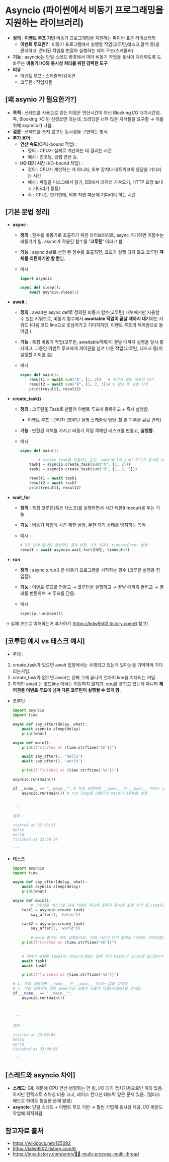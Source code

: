 # Asyncio (파이썬에서 비동기 프로그래밍을 지원하는 라이브러리)

- **정의** : **이벤트 루프 기반** 비동기 프로그래밍을 지원하는 파이썬 표준 라이브러리
    - **이벤트 루프란?** : 비동기 프로그램에서 실행할 작업(코루틴,태스크,콜백 등)을 관리하고, 준비된 작업을 번갈아 실행하는 제어 구조(스케줄러)
- **기능** : asyncio는 단일 스레드 환경에서 여러 비동기 작업을 동시에 처리하도록 도와주는 **비동기 I/O와 동시성 처리를 위한 강력한 도구**
- **비유** : 
    - 이벤트 루프 : 스케쥴러/감독관
    - 코루틴 : 작업자들

## [왜 asynio 가 필요한가?]

- **목적** : 쓰레드를 사용으로 얻는 이점은 연산시간이 아닌 Blocking I/O 대기시간임. 즉, Blocking I/O 만 신경쓰면 되는데, 쓰레딩은 너무 많은 지식들을 요구함 → 이를 위해 asyncio가 나옴.
- **결론** : 쓰레드를 쓰지 않고도 동시성을 구현하는 방식
- **추가 용어** :
    - **연산 속도**(CPU-bound 작업) :
        - 정의 : CPU가 실제로 계산하는 데 걸리는 시간
        - 예시 : 인코딩, 곱셈 연산 등.
    - **I/O 대기 시간** (I/O-bound 작업) :
        - 정의 : CPU가 계산하는 게 아니라, 외부 장치나 네트워크의 응답을 기다리는 시간
        - 예시 : 파일을 디스크에서 읽기, DB에서 데이터 가져오기, HTTP 요청 보내고 기다리기 등등)
        - 즉 : CPU는 한가한데, 외부 자원 때문에 기다려야 하는 시간

## [기본 문법 정리]

- **async**  :
    - **정의** : 함수를 비동기로 호출하기 위한 라이브러리로, async 추가하면 이함수는 비동기가 됨. async가 적용된 함수를 **'코루틴'** 이라고 함.
    - **기능** : async def로 선언 된 함수를 호출하면, 코드가 실행 되지 않고 코루틴 **객체를 리턴하기만 할 뿐**임.
    - 예시
        
        ```python
        import asyncio
        
        async def sleep():
            await asyncio.sleep(1)
        ```
        

- **await** :
    - **정의** : await는 async def로 정의된 비동기 함수(코루틴) 내부에서만 사용할 수 있는 키워드로, 비동기 함수에서 **awaitable 작업이 끝날 때까지 대기**하는 키워드 
    (다음 코드 line으로 못넘어가고 기다히지만, 이벤트 루프의 제어권으로 들어감.)
    - **기능** : 특정 비동기 작업(코루틴, awaitable객체)이 끝날 때까지 실행을 일시 중지하고, 그동안 이벤트 루프에게 제어권을 넘겨 다른 작업(코루틴, 태스크 등)이 실행할 기회를 줌)
    - 예시
        
        ```python
        async def main():
            result1 = await sum("A", [1, 2])   # 여기서 끝날 때까지 대기
            result2 = await sum("B", [1, 2, 3])# A 끝난 후 실행 시작
            print(result1, result2)
        ```
        

- **create_task()**
    - **정의** : 코루틴을 Task로 만들어 이벤트 루프에 등록하고 + 즉시 실행함.
        - 이벤트 루프 :  관리자 (코루틴 실행 스케줄링 담당-할 일 목록을 큐로 관리)
    - **기능** : 반환된 객체를 가지고 비동기 작업 객체인 태스크를 만들고, **실행함.**
    - 예시
        
        ```python
        async def main():
        
        		# create_task를 호출하는 순간, sum("A")와 sum("B")가 동시에 이벤트 루프에 등록돼서 실행 시작됨.
            task1 = asyncio.create_task(sum("A", [1, 2]))
            task2 = asyncio.create_task(sum("B", [1, 2, 3]))
        
            result1 = await task1
            result2 = await task2
            print(result1, result2)
        
        ```
        

- **wait_for**
    - **정의** : 특정 코루틴(혹은 태스크)를 실행하면서 시간 제한(timeout)을 두는 기능
    - **기능** : 비동기 작업에 시간 제한 설정, 무한 대기 상태를 방지하는 목적
    - 예시 :
        
        ```python
        # 3초 안에 끝나면 정상적인 결과 반환, 3초 초과시 timeoutError 발생
        result = await asyncio.wait_for(코루틴, timeout=3)
        ```
        
- **run**
    - **정의** : asyncio.run() 은 비동기 프로그램을 시작하는 함수 (코루틴 실행용 진입점).
    - **기능** : 이벤트 루프를 만들고 → 코루틴을 실행하고 → 끝날 때까지 돌리고 → 결과를 반환하며 → 루프를 닫음.
    - 예시
        
        ```python
        asyncio.run(main())
        ```
        

→ 실제 코드로 이해하는거 추가하기 (https://kdw9502.tistory.com/6 참고)

## [코루틴 예시 vs 태스크 예시]

- 주의 : 
1. create_task가 있으면 await 입장에서는 수행되고 있는게 있다는걸 기억하며 기다리는거임.
2. create_task가 없으면 awiat는 진짜 그게 끝나기 전까지 line을 기다리는 거임.
3. 하지만 await 는 코드line 에서는 이동하지 않지만, cpu를 붙잡고 있는게 아니라 **제어권을 이벤트 루프에 넘겨 다른 코루틴이 실행될 수 있게 함.**

- 코루틴
    
    ```python
    import asyncio
    import time
    
    async def say_after(delay, what):
        await asyncio.sleep(delay)
        print(what)
    
    async def main():
        print(f"started at {time.strftime('%X')}")
    
        await say_after(1, 'hello')
        await say_after(2, 'world')
    
        print(f"finished at {time.strftime('%X')}")
    
    asyncio.run(main())
    
    if __name__ == "__main__": # 직접 실행하면 __name__ 은 __main__ 이라는 값을 갖게됨
        asyncio.run(main()) # run loop를 만들어서 main()코루틴을 실행
    
        
    '''
    
    결과 :
    
    started at 22:59:51
    hello
    world
    finished at 22:59:54
    
    '''  
    ```
    

- 태스크
    
    ```python
    import asyncio
    import time
    
    async def say_after(delay, what):
        await asyncio.sleep(delay)
        print(what)
    
    async def main():
    		# 코루틴을 태스크로 감싸 이벤트 루프에 등록과 동시에 실행 시작 됨.(task1,task2둘다)
        task1 = asyncio.create_task(
            say_after(1, 'hello'))
    
        task2 = asyncio.create_task(
            say_after(2, 'world'))
    		
    		# main 함수는 계속 실행됨으로, 아래 시간이 먼저 출력됨 (위에는 타이머걸림)
        print(f"started at {time.strftime('%X')}")
    
        
        # 위에서 수행한 task1이 return(종료) 할때 까지 task1이 있다는걸 알고있어라.(도중에 취소 방지) 
        await task1 
        await task2
    
        print(f"finished at {time.strftime('%X')}")
    
    # 1. 직접 실행하면 __name__ 은 __main__ 이라는 값을 갖게됨
    # 2. 직접 실행되지 않은 import된 모듈은 모듈의 이름(파일명)을 갖게됨.
    if __name__ == "__main__": 
        asyncio.run(main())
        
        
        
    '''
    
    결과 :
    
    started at 23:00:04
    hello
    world
    finished at 23:00:06
    
    '''  
    ```
    

## [스레드와 asyncio 차이]

- **스레드**: GIL 때문에 CPU 연산 병렬화는 안 됨, I/O 대기 겹치기용으로만 이득 있음. 하지만 컨텍스트 스위칭 비용 크고, 레이스 컨디션·데드락 같은 문제 있음. (멀티스레드로 하여도 동일한 문제 발생)
- **asyncio**: 단일 스레드 + 이벤트 루프 기반 → 훨씬 가볍게 동시성 제공, I/O 바운드 작업에 최적화됨.

## 참고자료 출처
- https://wikidocs.net/125092
- https://kdw9502.tistory.com/6
- https://inpa.tistory.com/entry/👩‍💻-multi-process-multi-thread
